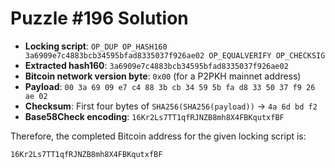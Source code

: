 # Puzzle #196 Solution

- **Locking script**: `OP_DUP OP_HASH160 3a6909e7c4883bcb34595bfad8335037f926ae02 OP_EQUALVERIFY OP_CHECKSIG`
- **Extracted hash160**: `3a6909e7c4883bcb34595bfad8335037f926ae02`
- **Bitcoin network version byte**: `0x00` (for a P2PKH mainnet address)
- **Payload**: `00 3a 69 09 e7 c4 88 3b cb 34 59 5b fa d8 33 50 37 f9 26 ae 02`
- **Checksum**: First four bytes of `SHA256(SHA256(payload))` → `4a 6d bd f2`
- **Base58Check encoding**: `16Kr2Ls7TT1qfRJNZB8mh8X4FBKqutxfBF`

Therefore, the completed Bitcoin address for the given locking script is:

```
16Kr2Ls7TT1qfRJNZB8mh8X4FBKqutxfBF
```
